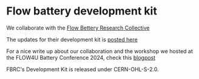 # Flow battery development kit 

We collaborate with the [Flow Bettery Research Collective](https://fbrc.dev/) 

The updates for their development kit is [posted here](https://fbrc.codeberg.page/rfb-dev-kit/)

For a nice write up about our collaboration and the workshop we hosted at the FLOW4U Battery Conference 2024, check this [blogpost](https://fbrc.dev/posts/Flow4U-conference/)

FBRC's Development Kit is released under CERN-OHL-S-2.0.

